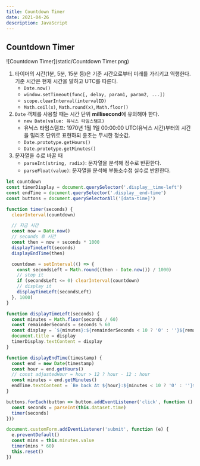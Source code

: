 ```yaml
---
title: Countdown Timer
date: 2021-04-26
description: JavaScript
---
```


## Countdown Timer

![Countdown Timer](static/Countdown Timer.png)

1. 타이머의 시간(1분, 5분, 15분 등)은 기준 시간으로부터 미래를 가리키고 역행한다. 기준 시간은 현재 시간을 말하고 UTC를 따른다. 
   - `Date.now()`
   - `window.setTimeout(func[, delay, param1, param2, ...])`
   - `scope.clearInterval(intervalID)`
   - `Math.ceil(x)`, `Math.round(x)`, `Math.floor()` 
2. `Date` 객체를 사용할 때는 시간 단위 **millisecond**에 유의해야 한다.
   - `new Date(value: 유닉스 타임스탬프)`
   - 유닉스 타임스탬프: 1970년 1월 1일 00:00:00 UTC(유닉스 시간)부터의 시간을 밀리초 단위로 표현하되 윤초는 무시한 정숫값.
   - `Date.prototype.getHours()`
   - `Date.prototype.getMinutes()`
3. 문자열을 수로 바꿀 때
   - `parseInt(string, radix)`: 문자열을 분석해 정수로 반환한다.
   - `parseFloat(value)`: 문자열을 분석해 부동소수점 실수로 반환한다.

```javascript
let countdown
const timerDisplay = document.querySelector('.display__time-left')
const endTime = document.querySelector('.display__end-time')
const buttons = document.querySelectorAll('[data-time]')

function timer(seconds) {
  clearInterval(countdown)

  // 지금 시간
  const now = Date.now()
  // seconds 후 시간
  const then = now + seconds * 1000
  displayTimeLeft(seconds)
  displayEndTime(then)

  countdown = setInterval(() => {
    const secondsLeft = Math.round((then - Date.now()) / 1000)
    // stop it
    if (secondsLeft <= 0) clearInterval(countdown)
    // display it
    displayTimeLeft(secondsLeft)
  }, 1000)
}

function displayTimeLeft(seconds) {
  const minutes = Math.floor(seconds / 60)
  const remainderSeconds = seconds % 60
  const display = `${minutes}:${remainderSeconds < 10 ? '0' : ''}${remainderSeconds}`
  document.title = display
  timerDisplay.textContent = display
}

function displayEndTime(timestamp) {
  const end = new Date(timestamp)
  const hour = end.getHours()
  // const adjustedHour = hour > 12 ? hour - 12 : hour
  const minutes = end.getMinutes()
  endTime.textContent = `Be back At ${hour}:${minutes < 10 ? '0' : ''}${minutes}`
}

buttons.forEach(button => button.addEventListener('click', function () {
  const seconds = parseInt(this.dataset.time)
  timer(seconds)
}))

document.customForm.addEventListener('submit', function (e) {
  e.preventDefault()
  const mins = this.minutes.value
  timer(mins * 60)
  this.reset()
})
```